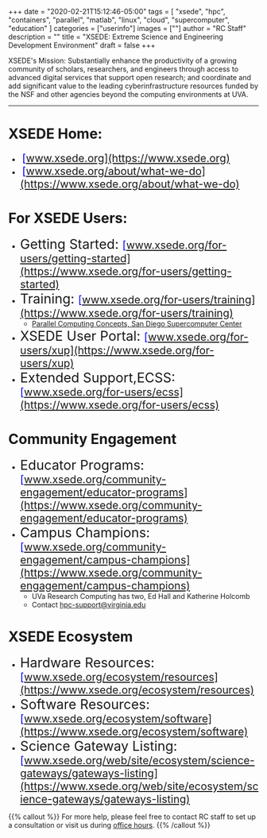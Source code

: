 +++
date = "2020-02-21T15:12:46-05:00"
tags = [
	"xsede",
	"hpc",
	"containers",
	"parallel",
	"matlab",
	"linux",
	"cloud",
	"supercomputer",
	"education"
	]
categories = ["userinfo"]
images = [""]
author = "RC Staff"
description = ""
title = "XSEDE: Extreme Science and Engineering Development Environment"
draft = false
+++

<p class="lead">XSEDE's Mission: Substantially enhance the productivity of a growing community of scholars, researchers, and engineers through access to advanced digital services that support open research; and coordinate and add significant value to the leading cyberinfrastructure resources funded by the NSF and other agencies beyond the computing environments at UVA. </p>

---

# XSEDE Home:
 - <span>&nbsp;</span><span style="font-size:16pt;color:blue">[www.xsede.org](https://www.xsede.org)</span>
 - <span>&nbsp;</span><span style="font-size:16pt;color:blue">[www.xsede.org/about/what-we-do](https://www.xsede.org/about/what-we-do)</span>
# For XSEDE Users:
 -  <span style="font-size:20pt;">Getting Started: </span><span style="font-size:16pt;color:blue">[www.xsede.org/for-users/getting-started](https://www.xsede.org/for-users/getting-started)</span>
 -  <span style="font-size:20pt;">Training: </span><span style="font-size:16pt;color:blue">[www.xsede.org/for-users/training](https://www.xsede.org/for-users/training)</span>
    - [Parallel Computing Concepts, San Diego Supercomputer Center](https://education.sdsc.edu/training/interactive/202201_parallel_computing_concepts/index.html)
-  <span style="font-size:20pt;">XSEDE User Portal: </span><span style="font-size:16pt;color:blue">[www.xsede.org/for-users/xup](https://www.xsede.org/for-users/xup)</span>
-  <span style="font-size:20pt;">Extended Support,ECSS: </span><span style="font-size:16pt;color:blue">[www.xsede.org/for-users/ecss](https://www.xsede.org/for-users/ecss)</span>

# Community Engagement
-  <span style="font-size:20pt;">Educator Programs: </span><span style="font-size:16pt;color:blue">[www.xsede.org/community-engagement/educator-programs](https://www.xsede.org/community-engagement/educator-programs)</span>
-  <span style="font-size:20pt;">Campus Champions: </span><span style="font-size:16pt;color:blue">[www.xsede.org/community-engagement/campus-champions](https://www.xsede.org/community-engagement/campus-champions)</span>
   - UVa Research Computing has two, Ed Hall and Katherine Holcomb
   - Contact hpc-support@virginia.edu

# XSEDE Ecosystem
-  <span style="font-size:20pt;">Hardware Resources: </span><span style="font-size:16pt;color:blue">[www.xsede.org/ecosystem/resources](https://www.xsede.org/ecosystem/resources)</span>
-  <span style="font-size:20pt;">Software Resources: </span><span style="font-size:16pt;color:blue">[www.xsede.org/ecosystem/software](https://www.xsede.org/ecosystem/software)</span>
-  <span style="font-size:20pt;">Science Gateway Listing: </span><span style="font-size:16pt;color:blue">[www.xsede.org/web/site/ecosystem/science-gateways/gateways-listing](https://www.xsede.org/web/site/ecosystem/science-gateways/gateways-listing)</span>









{{% callout %}}
For more help, please feel free to contact RC staff to set up a consultation or visit us during [office hours](/support/#office-hours).
{{% /callout %}}
